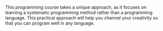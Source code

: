 This programming course takes a unique approach, as it focuses on learning a systematic programming method rather than a programming language. This practical approach will help you channel your creativity so that you can program well in any language.